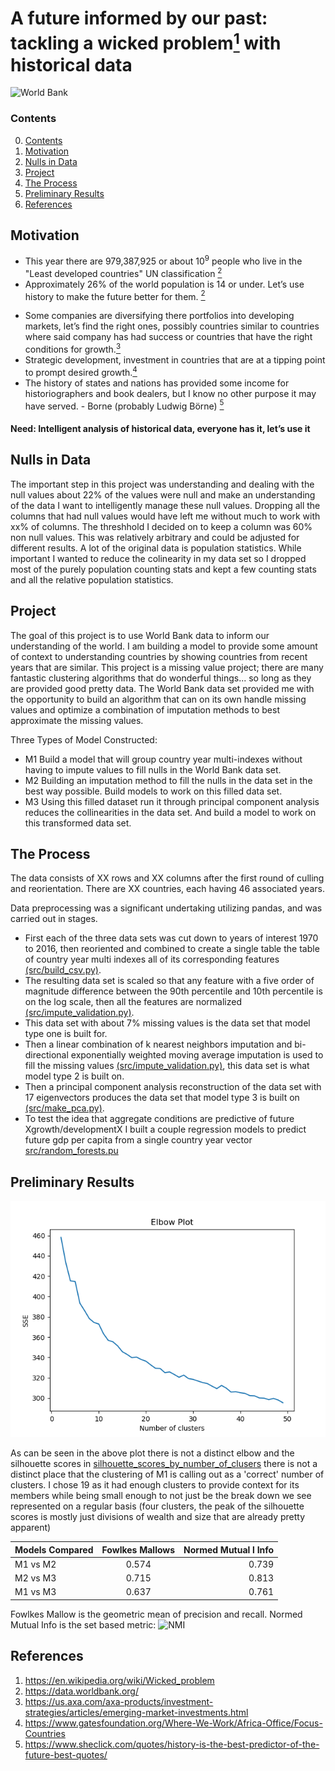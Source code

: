 # A future informed by our past: tackling a wicked problem[<sup>1</sup>](#references) with historical data
![World Bank](http://www.worldbank.org/content/dam/wbr/logo/logo-wb-header-en.svg)

### Contents
0. [Contents](#contents)
1. [Motivation](#motivation)
2. [Nulls in Data](#nulls-in-data)
3. [Project](#project)
4. [The Process](#the-process)
5. [Preliminary Results](#preliminary-results)
6. [References](#references)
 
## Motivation
* This year there are 979,387,925 or about 10<sup>9</sup> people who live in the "Least developed countries" UN classification [<sup>2</sup>](#references)
* Approximately 26% of the world population is 14 or under.  Let’s use history to make the future better for them. [<sup>2</sup>](#references)
<!---
* As seen in _ the previous assumption of linear development, maybe being replaced with the need to understand aggregate conditions for development
-->
* Some companies are diversifying there portfolios into developing markets, let’s find the right ones, possibly countries similar to countries where said company has had success or countries that have the right conditions for growth.[<sup>3</sup>](#references)
* Strategic development, investment in countries that are at a tipping point to prompt desired growth.[<sup>4</sup>](#references)
* The history of states and nations has provided some income for historiographers and book dealers, but I know no other purpose it may have served. - Borne (probably Ludwig Börne) [<sup>5</sup>](#references)

#### Need: Intelligent analysis of historical data, everyone has it, let’s use it

## Nulls in Data
<!---
Ghost in the Data
-->
The important step in this project was understanding and dealing with the null values about 22% of the values were null and make an understanding of the data I want to intelligently manage these null values.  Dropping all the columns that had null values would have left me without much to work with xx% of columns.  The threshhold I decided on to keep a column was 60% non null values.  This was relatively arbitrary and could be adjusted for different results.  A lot of the original data is population statistics.  While important I wanted to reduce the colinearity in my data set so I dropped most of the purely population counting stats and kept a few counting stats and all the relative population statistics.

## Project
The goal of this project is to use World Bank data to inform our understanding of the world.  I am building a model to provide some amount of context to understanding countries by showing countries from recent years that are similar.  This project is a missing value project; there are many fantastic clustering algorithms that do wonderful things... so long as they are provided good pretty data.  The World Bank data set provided me with the opportunity to build an algorithm that can on its own handle missing values and optimize a combination of imputation methods to best approximate the missing values.

Three Types of Model Constructed:
* M1 Build a model that will group country year multi-indexes without having to impute values to fill nulls in the World Bank data set.
* M2 Building an imputation method to fill the nulls in the data set in the best way possible. Build models to work on this filled data set.
* M3 Using this filled dataset run it through principal component analysis reduces the collinearities in the data set.  And build a model to work on this transformed data set.

## The Process
<!---
Trust the Process
-->
The data consists of XX rows and XX columns after the first round of culling and reorientation. There are XX countries, each having 46 associated years.  

Data preprocessing was a significant undertaking utilizing pandas, and was carried out in stages.  
* First each of the three data sets was cut down to years of interest 1970 to 2016, then reoriented  and combined to create a single table the table of country year multi indexes all of its corresponding features [(src/build_csv.py)](https://github.com/jakebobu/world-bank/blob/master/src/build_csv.py).  
* The resulting data set is scaled so that any feature with a five order of magnitude difference between the 90th percentile and 10th percentile is on the log scale, then all the features are normalized [(src/impute_validation.py)](https://github.com/jakebobu/world-bank/blob/master/src/impute_validation.py).  
* This data set with about 7% missing values is the data set that model type one is built for.  
* Then a linear combination of k nearest neighbors imputation and bi-directional exponentially weighted moving average imputation is used to fill the missing values [(src/impute_validation.py)](https://github.com/jakebobu/world-bank/blob/master/src/impute_validation.py), this data set is what model type 2 is built on.
* Then a principal component analysis reconstruction of the data set with 17 eigenvectors produces the data set that model type 3 is built on [(src/make_pca.py)](https://github.com/jakebobu/world-bank/blob/master/src/impute_validation.py).
* To test the idea that aggregate conditions are predictive of future Xgrowth/developmentX I built a couple regression models to predict future gdp per capita from a single country year vector [src/random_forests.pu](https://github.com/jakebobu/world-bank/blob/master/src/random_forests.py)

## Preliminary Results

![Elbow Plot](https://github.com/jakebobu/world-bank/blob/master/outputs/final_elbow_plot.png)

As can be seen in the above plot there is not a distinct elbow and the silhouette scores in [silhouette_scores_by_number_of_clusers](https://github.com/jakebobu/world-bank/blob/master/outputs/silhouette_scores.csv) there is not a distinct place that the clustering of M1 is calling out as a 'correct' number of clusters.  I chose 19 as it had enough clusters to provide context for its members while being small enough to not just be the break down we see represented on a regular basis (four clusters, the peak of the silhouette scores is mostly just divisions of wealth and size that are already pretty apparent)

|Models Compared|Fowlkes Mallows|Normed Mutual l Info|
| ------------- |:-------------:| ---------------:|
| M1 vs M2      |0.574          |0.739            |
| M2 vs M3      |0.715          |0.813            |
| M1 vs M3      |0.637          |0.761            |

Fowlkes Mallow is the geometric mean of precision and recall.
Normed Mutual Info is the set based metric: 
![NMI](http://scikit-learn.org/stable/_images/math/bec21a153660524d4479a87aaef3b1f00bcd1dbb.png)

## References
1. https://en.wikipedia.org/wiki/Wicked_problem
2. https://data.worldbank.org/
3. https://us.axa.com/axa-products/investment-strategies/articles/emerging-market-investments.html
4. https://www.gatesfoundation.org/Where-We-Work/Africa-Office/Focus-Countries
5. https://www.sheclick.com/quotes/history-is-the-best-predictor-of-the-future-best-quotes/

